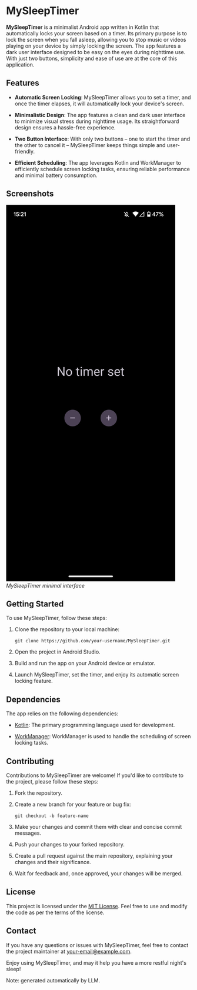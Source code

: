 # MySleepTimer

**MySleepTimer** is a minimalist Android app written in Kotlin that automatically locks your screen based on a timer. Its primary purpose is to lock the screen when you fall asleep, allowing you to stop music or videos playing on your device by simply locking the screen. The app features a dark user interface designed to be easy on the eyes during nighttime use. With just two buttons, simplicity and ease of use are at the core of this application.

## Features

- **Automatic Screen Locking**: MySleepTimer allows you to set a timer, and once the timer elapses, it will automatically lock your device's screen.

- **Minimalistic Design**: The app features a clean and dark user interface to minimize visual stress during nighttime usage. Its straightforward design ensures a hassle-free experience.

- **Two Button Interface**: With only two buttons – one to start the timer and the other to cancel it – MySleepTimer keeps things simple and user-friendly.

- **Efficient Scheduling**: The app leverages Kotlin and WorkManager to efficiently schedule screen locking tasks, ensuring reliable performance and minimal battery consumption.

## Screenshots

![Screenshot 1](/screenshots/MainActivity.png)
*MySleepTimer minimal interface*

## Getting Started

To use MySleepTimer, follow these steps:

1. Clone the repository to your local machine:

   ```
   git clone https://github.com/your-username/MySleepTimer.git
   ```

2. Open the project in Android Studio.

3. Build and run the app on your Android device or emulator.

4. Launch MySleepTimer, set the timer, and enjoy its automatic screen locking feature.

## Dependencies

The app relies on the following dependencies:

- [Kotlin](https://kotlinlang.org/): The primary programming language used for development.

- [WorkManager](https://developer.android.com/jetpack/androidx/releases/work): WorkManager is used to handle the scheduling of screen locking tasks.

## Contributing

Contributions to MySleepTimer are welcome! If you'd like to contribute to the project, please follow these steps:

1. Fork the repository.

2. Create a new branch for your feature or bug fix: 

   ```
   git checkout -b feature-name
   ```

3. Make your changes and commit them with clear and concise commit messages.

4. Push your changes to your forked repository.

5. Create a pull request against the main repository, explaining your changes and their significance.

6. Wait for feedback and, once approved, your changes will be merged.

## License

This project is licensed under the [MIT License](LICENSE). Feel free to use and modify the code as per the terms of the license.

## Contact

If you have any questions or issues with MySleepTimer, feel free to contact the project maintainer at [your-email@example.com](mailto:your-email@example.com).

Enjoy using MySleepTimer, and may it help you have a more restful night's sleep!

Note: generated automatically by LLM.
